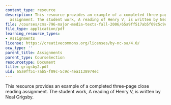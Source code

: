 ```yaml
---
content_type: resource
description: This resource provides an example of a completed three-page close reading
  assignment. The student work, A reading of Henry V, is written by Neal Grigsby.
file: /courses/cms-796-major-media-texts-fall-2006/65a9ff517ab5f09c5c9c4ea1138974ec_grigsby2.pdf
file_type: application/pdf
learning_resource_types:
- Assignments
license: https://creativecommons.org/licenses/by-nc-sa/4.0/
ocw_type: ''
parent_title: Assignments
parent_type: CourseSection
resourcetype: Document
title: grigsby2.pdf
uid: 65a9ff51-7ab5-f09c-5c9c-4ea1138974ec
---
```

This resource provides an example of a completed three-page close reading assignment. The student work, A reading of Henry V, is written by Neal Grigsby.
